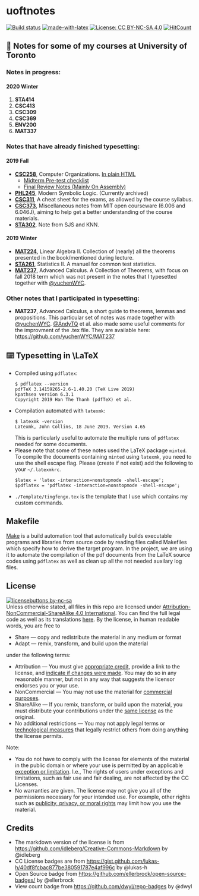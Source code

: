 # uoftnotes
[![Build status](https://ci.appveyor.com/api/projects/status/pjxh5g91jpbh7t84?svg=true)](https://github.com/tingfengx/uoftnotes)
[![made-with-latex](https://img.shields.io/badge/Made%20with-LaTeX-1f425f.svg)](https://www.latex-project.org/)
[![License: CC BY-NC-SA 4.0](https://img.shields.io/badge/License-CC%20BY--NC--SA%204.0-lightgrey.svg)](https://creativecommons.org/licenses/by-nc-sa/4.0/)
[![HitCount](http://hits.dwyl.io/tingfengx/uoftnotes.svg)](http://hits.dwyl.io/tingfengx/uoftnotes)



## :book: Notes for some of my courses at University of Toronto  
  
### **Notes in progress:**  
  
#### 2020 Winter  
1. **STA414**
2. **CSC413**
3. **CSC309**
4. **CSC369**
5. **ENV200**
6. **MAT337**
  
### **Notes that have already finished typesetting:**  

#### 2019 Fall  
- [**CSC258**](https://tingfengx.github.io/uoftnotes/2019F/CSC258/computer_organizations.pdf), Computer Organizations. [In plain HTML](https://tingfengx.github.io/uoftnotes/2019F/CSC258/computer_organizations.html) 
   - [Midterm Pre-test checklist](https://tingfengx.github.io/uoftnotes/2019F/CSC258/midterm_checklist.pdf)  
   - [Final Review Notes (Mainly On Assembly)](https://tingfengx.github.io/uoftnotes/2019F/CSC258/final_review.pdf)
- [**PHL245**](https://tingfengx.github.io/uoftnotes/2019F/PHL245/modern_sym_logic.pdf), Modern Symbolic Logic. (Currently archived)
- [**CSC311**](https://tingfengx.github.io/uoftnotes/2019F/CSC311/intro_ml.pdf), A cheat sheet for the exams, as allowed by the course syllabus. 
- [**CSC373**](https://tingfengx.github.io/uoftnotes/2019F/CSC373/algorithms.pdf), Miscellaneous notes from MIT open courseware (6.006 and 6.046J), aiming to help get a better understanding of the course materials. 
- [**STA302**](https://tingfengx.github.io/uoftnotes/2019F/STA302/regression.pdf). Note from SJS and KNN.  

  
#### 2019 Winter  
- [**MAT224**](https://tingfengx.github.io/uoftnotes/2019W/MAT224/MAT224.pdf), Linear Algebra II. Collection of (nearly) all the theorems presented in the book/mentioned during lecture. 
- [**STA261**](https://tingfengx.github.io/uoftnotes/2019W/STA261/test_statistics_manuel.pdf), Statistics II. A manuel for common test statistics.
- [**MAT237**](https://tingfengx.github.io/uoftnotes/2019W/MAT237/advanced_calc_review.pdf), Advanced Calculus. A Collection of Theorems, with focus on fall 2018 term which was not present in the notes that I typesetted together with [@yuchenWYC](https://github.com/yuchenWYC).  

### **Other notes that I participated in typesetting:**  
- **MAT237**, Advanced Calculus, a short guide to theorems, lemmas and propositions. This particular set of notes was made together with [@yuchenWYC](https://github.com/yuchenWYC). [@AndyTQ](https://github.com/AndyTQ) et al. also made some useful comments for the improvment of the .tex file. They are available here:  https://github.com/yuchenWYC/MAT237
   

## :keyboard: Typesetting in \LaTeX
- Compiled using ```pdflatex```:
   ``````
   $ pdflatex --version
   pdfTeX 3.14159265-2.6-1.40.20 (TeX Live 2019)
   kpathsea version 6.3.1
   Copyright 2019 Han The Thanh (pdfTeX) et al.   
   ``````
- Compilation automated with ```latexmk```:
   ``````
   $ latexmk -version
   Latexmk, John Collins, 18 June 2019. Version 4.65
   ``````
   This is particularly useful to automate the multiple runs of ```pdflatex``` needed for some documents.
- Please note that some of these notes used the LaTeX package `minted`. To compile the documents containing `minted` using ```latexmk```, you need to use the shell escape flag. Please (create if not exist) add the following to your `~/.latexmkrc`.
   ``````
   $latex = 'latex -interaction=nonstopmode -shell-escape';
   $pdflatex = 'pdflatex -interaction=nonstopmode -shell-escape';
   ``````
- ```./Template/tingfengx.tex``` is the template that I use which contains my custom commands. 

## Makefile
[Make](https://www.gnu.org/software/make/) is a build automation tool that automatically builds executable programs and libraries from source code by reading files called Makefiles which specify how to derive the target program. In the project, we are using it to automate the compilation of the pdf documents from the LaTeX source codes using ```pdflatex``` as well as clean up all the not needed auxilary log files. 

## License 
[![licensebuttons by-nc-sa](https://licensebuttons.net/l/by-nc-sa/3.0/88x31.png)](https://creativecommons.org/licenses/by-nc-sa/4.0)    
Unless otherwise stated, all files in this repo are licensed under [Attribution-NonCommercial-ShareAlike 4.0 International](https://creativecommons.org/licenses/by-nc-sa/4.0/). You can find the full legal code as well as its translations [here](https://creativecommons.org/licenses/by-nc-sa/4.0/legalcode). By the license, in human readable words, you are free to
- Share — copy and redistribute the material in any medium or format
- Adapt — remix, transform, and build upon the material

under the following terms:

- Attribution — You must give [appropriate credit](https://wiki.creativecommons.org/wiki/License_Versions#Detailed_attribution_comparison_chart), provide a link to the license, and [indicate if changes were made](https://wiki.creativecommons.org/wiki/License_Versions#Modifications_and_adaptations_must_be_marked_as_such). You may do so in any reasonable manner, but not in any way that suggests the licensor endorses you or your use.
- NonCommercial — You may not use the material for [commercial purposes](https://creativecommons.org/faq/#Does_my_use_violate_the_NonCommercial_clause_of_the_licenses.3F).
- ShareAlike — If you remix, transform, or build upon the material, you must distribute your contributions under the [same license](https://creativecommons.org/share-your-work/licensing-considerations/compatible-licenses) as the original.
- No additional restrictions — You may not apply legal terms or [technological measures](https://wiki.creativecommons.org/wiki/License_Versions#Application_of_effective_technological_measures_by_users_of_CC-licensed_works_prohibited) that legally restrict others from doing anything the license permits.

Note:

- You do not have to comply with the license for elements of the material in the public domain or where your use is permitted by an applicable [exception or limitation](https://creativecommons.org/faq/#Do_Creative_Commons_licenses_affect_exceptions_and_limitations_to_copyright.2C_such_as_fair_dealing_and_fair_use.3F). I.e., The rights of users under exceptions and limitations, such as fair use and fair dealing, are not affected by the CC Licenses.
- No warranties are given. The license may not give you all of the permissions necessary for your intended use. For example, other rights such as [publicity, privacy, or moral rights](https://wiki.creativecommons.org/wiki/Considerations_for_licensors_and_licensees) may limit how you use the material.

## Credits 
- The markdown version of the license is from https://github.com/idleberg/Creative-Commons-Markdown by @idleberg
- CC License badges are from https://gist.github.com/lukas-h/40df8fcbac877be380591787e4af996c by @lukas-h
- Open Source badge from https://github.com/ellerbrock/open-source-badges/ by @ellerbrock
- View count badge from https://github.com/dwyl/repo-badges by @dwyl
